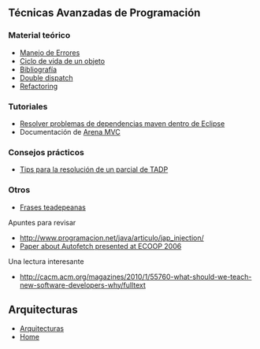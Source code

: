 Técnicas Avanzadas de Programación
----------------------------------

### Material teórico

-   [Manejo de Errores](manejo-de-errores.md)
-   [Ciclo de vida de un objeto](ciclo-de-vida-de-un-objeto.md)
-   [Bibliografía](bibliografia-sobre-programacion-avanzada-orientada-a-objetos.md)
-   [Double dispatch](double-dispatch.md)
-   [Refactoring](refactoring.md)

### Tutoriales

-   [Resolver problemas de dependencias maven dentro de Eclipse](resolver-problemas-de-dependencias-maven-dentro-de-eclipse.md)
-   Documentación de [Arena MVC](arena-mvc.md)

### Consejos prácticos

-   [Tips para la resolución de un parcial de TADP](tips-para-la-resolucion-de-un-parcial-de-tadp.md)

### Otros

-   [Frases teadepeanas](frases-teadepeanas.md)

Apuntes para revisar

-   <http://www.programacion.net/java/articulo/jap_injection/>
-   [Paper about Autofetch presented at ECOOP 2006](http://www.cs.utexas.edu/~aibrahim/publications/autofetch.pdf)

Una lectura interesante

-   <http://cacm.acm.org/magazines/2010/1/55760-what-should-we-teach-new-software-developers-why/fulltext>

Arquitecturas
-------------

-   [Arquitecturas](arquitecturas.md)
-   [Home](home.md)

